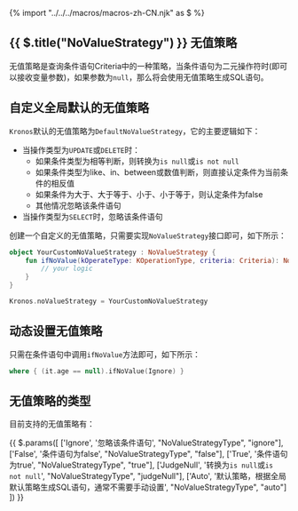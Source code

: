 {% import "../../../macros/macros-zh-CN.njk" as $ %}

## {{ $.title("NoValueStrategy") }} 无值策略

无值策略是查询条件语句Criteria中的一种策略，当条件语句为二元操作符时(即可以接收变量参数)，如果参数为`null`，那么将会使用无值策略生成SQL语句。

## 自定义全局默认的无值策略

`Kronos`默认的无值策略为`DefaultNoValueStrategy`，它的主要逻辑如下：

- 当操作类型为`UPDATE`或`DELETE`时：
    - 如果条件类型为相等判断，则转换为`is null`或`is not null`
    - 如果条件类型为like、in、between或数值判断，则直接认定条件为当前条件的相反值
    - 如果条件为大于、大于等于、小于、小于等于，则认定条件为false
    - 其他情况忽略该条件语句
- 当操作类型为`SELECT`时，忽略该条件语句

创建一个自定义的无值策略，只需要实现`NoValueStrategy`接口即可，如下所示：

```kotlin group="custom" name="YourCustomNoValueStrategy.kt"
object YourCustomNoValueStrategy : NoValueStrategy {
    fun ifNoValue(kOperateType: KOperationType, criteria: Criteria): NoValueStrategyType {
        // your logic
    }
}
```

```kotlin group="custom" name="Main.kt"
Kronos.noValueStrategy = YourCustomNoValueStrategy
```

## 动态设置无值策略

只需在条件语句中调用`ifNoValue`方法即可，如下所示：

```kotlin
where { (it.age == null).ifNoValue(Ignore) }
```

## 无值策略的类型

目前支持的无值策略有：

{{ $.params([
['Ignore', '忽略该条件语句', "NoValueStrategyType", "ignore"],
['False', '条件语句为false', "NoValueStrategyType", "false"],
['True', '条件语句为true', "NoValueStrategyType", "true"],
['JudgeNull', '转换为`is null`或`is not null`', "NoValueStrategyType", "judgeNull"],
['Auto', '默认策略，根据全局默认策略生成SQL语句，通常不需要手动设置', "NoValueStrategyType", "auto"]
]) }}
